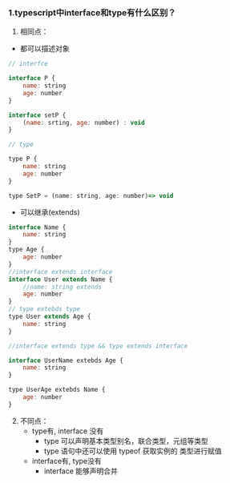 ### 1.typescript中interface和type有什么区别？
1. 相同点： 
- 都可以描述对象
```javascript
// interfce

interface P {
    name: string
    age: number
}

interface setP {
    (name: srting, age: number) : void
}

// type

type P {
    name: string
    age: number
}

type SetP = (name: string, age: number)=> void

```

- 可以继承(extends)
```javascript 
interface Name {
    name: string
}
type Age {
    age: number
}
//interface extends interface
interface User extends Name {
    //name: string extends
    age: number
}
// type extebds type
type User extends Age {
    name: string
}

//interface extends type && type extends interface

interface UserName extebds Age {
    name: string
}

type UserAge extebds Name {
    age: number
}
```
2. 不同点： 
   - type有, interface 没有
     - type 可以声明基本类型别名，联合类型，元组等类型
     - type 语句中还可以使用 typeof 获取实例的 类型进行赋值
    - interface有, type没有
      -  interface 能够声明合并

    